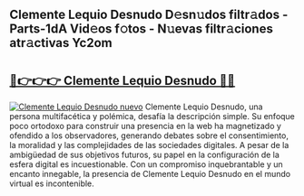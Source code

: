 ## Clemente Lequio Desnudo D𝚎sn𝚞dos filtr𝚊dos - Parts-1dA Vid𝚎os f𝚘tos - N𝚞evas filtr𝚊ciones atr𝚊ctivas Yc2om

# <h2><a href="http://mbagry3.tromn.icu/?c=Clemente+Lequio+Desnudo">🔗👉👉👉 Clemente Lequio Desnudo 🔗🔗</a></h2>

[![Clemente Lequio Desnudo nuevo](https://i.imgur.com/pEAQMta.gif)](http://mbagry3.tromn.icu/?c=Clemente+Lequio+Desnudo)
Clemente Lequio Desnudo, una persona multifacética y polémica, desafía la descripción simple. Su enfoque poco ortodoxo para construir una presencia en la web ha magnetizado y ofendido a los observadores, generando debates sobre el consentimiento, la moralidad y las complejidades de las sociedades digitales. A pesar de la ambigüedad de sus objetivos futuros, su papel en la configuración de la esfera digital es incuestionable. Con un compromiso inquebrantable y un encanto innegable, la presencia de Clemente Lequio Desnudo en el mundo virtual es incontenible.
